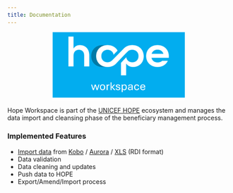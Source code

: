 ```yaml
---
title: Documentation
---
```


[<img src="./img/hope_workspace.png" style="margin-left: auto;margin-right: auto;width:300px;display:block"/>](./img/hope_workspace.png)


Hope Workspace is part of the  [UNICEF HOPE](https://github.com/unicef/hope) ecosystem and manages the data import and cleansing phase of the beneficiary
management process.



### Implemented Features

- [Import data](import_data/index.md) from [Kobo](import_data/kobo.md) / [Aurora](import_data/aurora.md) / [XLS](import_data/xls.md) (RDI format)
- Data validation
- Data cleaning and updates
- Push data to HOPE
- Export/Amend/Import process
